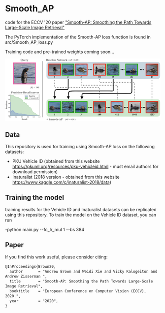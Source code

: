 # Smooth_AP
code for the ECCV '20 paper ["Smooth-AP: Smoothing the Path Towards Large-Scale Image Retrieval"](https://www.robots.ox.ac.uk/~vgg/research/smooth-ap/)

The PyTorch implementation of the Smooth-AP loss function is found in src/Smooth_AP_loss.py

Training code and pre-trained weights coming soon...

![teaser](https://github.com/Andrew-Brown1/Smooth_AP/blob/master/ims/teaser.png)

## Data
This repository is used for training using Smooth-AP loss on the following datasets:

- PKU Vehicle ID (obtained from this website https://pkuml.org/resources/pku-vehicleid.html - must email authors for download permission)
- Inaturalist (2018 version - obtained from this website https://www.kaggle.com/c/inaturalist-2018/data)

## Training the model
training results for the Vehicle ID and Inaturalist datasets can be replicated using this repository. To train the model on the Vehicle ID dataset, you can run 

-python main.py --fc_lr_mul 1 --bs 384

## Paper
If you find this work useful, please consider citing:
```
@InProceedings{Brown20,
  author       = "Andrew Brown and Weidi Xie and Vicky Kalogeiton and Andrew Zisserman ",
  title        = "Smooth-AP: Smoothing the Path Towards Large-Scale Image Retrieval",
  booktitle    = "European Conference on Computer Vision (ECCV), 2020.",
  year         = "2020",
}
```
